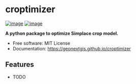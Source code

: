# croptimizer


[![image](https://img.shields.io/pypi/v/croptimizer.svg)](https://pypi.python.org/pypi/croptimizer)
[![image](https://img.shields.io/conda/vn/conda-forge/croptimizer.svg)](https://anaconda.org/conda-forge/croptimizer)


**A python package to optimize Simplace crop model.**


-   Free software: MIT License
-   Documentation: https://geonextgis.github.io/croptimizer
    

## Features

-   TODO
